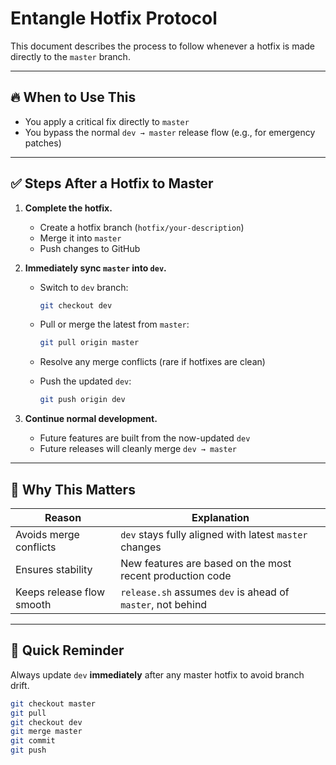 # Entangle Hotfix Protocol

This document describes the process to follow whenever a hotfix is made directly to the `master` branch.

---

## 🔥 When to Use This

- You apply a critical fix directly to `master`
- You bypass the normal `dev → master` release flow (e.g., for emergency patches)

---

## ✅ Steps After a Hotfix to Master

1. **Complete the hotfix.**
   - Create a hotfix branch (`hotfix/your-description`)
   - Merge it into `master`
   - Push changes to GitHub

2. **Immediately sync `master` into `dev`.**
   - Switch to `dev` branch:

     ```bash
     git checkout dev
     ```

   - Pull or merge the latest from `master`:

     ```bash
     git pull origin master
     ```

   - Resolve any merge conflicts (rare if hotfixes are clean)

   - Push the updated `dev`:

     ```bash
     git push origin dev
     ```

3. **Continue normal development.**
   - Future features are built from the now-updated `dev`
   - Future releases will cleanly merge `dev → master`

---

## 🧠 Why This Matters

| Reason | Explanation |
|--------|-------------|
| Avoids merge conflicts | `dev` stays fully aligned with latest `master` changes |
| Ensures stability | New features are based on the most recent production code |
| Keeps release flow smooth | `release.sh` assumes `dev` is ahead of `master`, not behind |

---

## 🔔 Quick Reminder

Always update `dev` **immediately** after any master hotfix to avoid branch drift.

```bash
git checkout master
git pull
git checkout dev
git merge master 
git commit
git push
```